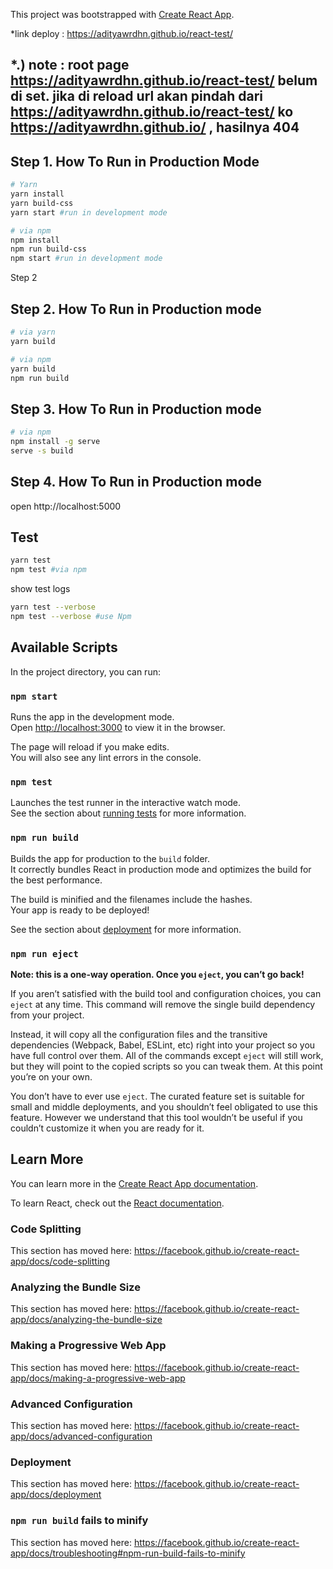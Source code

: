 This project was bootstrapped with [Create React App](https://github.com/facebook/create-react-app).

*link deploy : https://adityawrdhn.github.io/react-test/


## *.) note : root page https://adityawrdhn.github.io/react-test/ belum di set. jika di reload url akan pindah dari https://adityawrdhn.github.io/react-test/ ko https://adityawrdhn.github.io/ , hasilnya 404

## Step 1. How To Run in Production Mode 


```sh
# Yarn
yarn install
yarn build-css
yarn start #run in development mode
```

```sh
# via npm
npm install
npm run build-css
npm start #run in development mode
```
Step 2

## Step 2. How To Run in Production mode
```sh
# via yarn
yarn build
```

```sh
# via npm
yarn build
npm run build 
```

## Step 3. How To Run in Production mode

```sh
# via npm
npm install -g serve
serve -s build
```
## Step 4. How To Run in Production mode

open http://localhost:5000

## Test
```sh
yarn test
npm test #via npm
```

show test logs
```sh
yarn test --verbose
npm test --verbose #use Npm
```

## Available Scripts

In the project directory, you can run:

### `npm start`

Runs the app in the development mode.<br>
Open [http://localhost:3000](http://localhost:3000) to view it in the browser.

The page will reload if you make edits.<br>
You will also see any lint errors in the console.

### `npm test`

Launches the test runner in the interactive watch mode.<br>
See the section about [running tests](https://facebook.github.io/create-react-app/docs/running-tests) for more information.

### `npm run build`

Builds the app for production to the `build` folder.<br>
It correctly bundles React in production mode and optimizes the build for the best performance.

The build is minified and the filenames include the hashes.<br>
Your app is ready to be deployed!

See the section about [deployment](https://facebook.github.io/create-react-app/docs/deployment) for more information.

### `npm run eject`

**Note: this is a one-way operation. Once you `eject`, you can’t go back!**

If you aren’t satisfied with the build tool and configuration choices, you can `eject` at any time. This command will remove the single build dependency from your project.

Instead, it will copy all the configuration files and the transitive dependencies (Webpack, Babel, ESLint, etc) right into your project so you have full control over them. All of the commands except `eject` will still work, but they will point to the copied scripts so you can tweak them. At this point you’re on your own.

You don’t have to ever use `eject`. The curated feature set is suitable for small and middle deployments, and you shouldn’t feel obligated to use this feature. However we understand that this tool wouldn’t be useful if you couldn’t customize it when you are ready for it.

## Learn More

You can learn more in the [Create React App documentation](https://facebook.github.io/create-react-app/docs/getting-started).

To learn React, check out the [React documentation](https://reactjs.org/).

### Code Splitting

This section has moved here: https://facebook.github.io/create-react-app/docs/code-splitting

### Analyzing the Bundle Size

This section has moved here: https://facebook.github.io/create-react-app/docs/analyzing-the-bundle-size

### Making a Progressive Web App

This section has moved here: https://facebook.github.io/create-react-app/docs/making-a-progressive-web-app

### Advanced Configuration

This section has moved here: https://facebook.github.io/create-react-app/docs/advanced-configuration

### Deployment

This section has moved here: https://facebook.github.io/create-react-app/docs/deployment

### `npm run build` fails to minify

This section has moved here: https://facebook.github.io/create-react-app/docs/troubleshooting#npm-run-build-fails-to-minify
